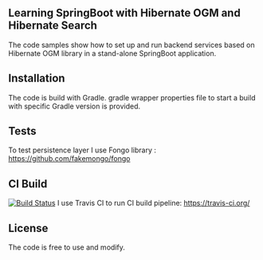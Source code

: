 ## Learning SpringBoot with Hibernate OGM and Hibernate Search

The code samples show how to set up and run backend services based on Hibernate OGM library in a stand-alone SpringBoot application.

## Installation

The code is build with Gradle. gradle wrapper properties file to start a build with specific Gradle version is provided.

## Tests

To test persistence layer I use Fongo library : https://github.com/fakemongo/fongo

## CI Build
[![Build Status](https://travis-ci.org/mabrod/hibernate-ogm-mongodb.svg?branch=master)](https://travis-ci.org/mabrod/hibernate-ogm-mongodb)
I use Travis CI to run CI build pipeline: https://travis-ci.org/

## License

The code is free to use and modify.